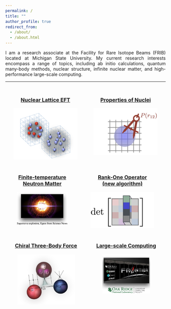```yaml
---
permalink: /
title: ""
author_profile: true
redirect_from: 
  - /about/
  - /about.html
---
```


<!-- <div style="text-align:center;">
<H1>Welcome to Yuanzhuo's web page</H1>
</div> -->
<!-- ------ -->
<div style="text-align:justify;">
I am a research associate at the Facility for Rare Isotope Beams (FRIB) located at Michigan State University. My current research interests encompass a range of topics, including ab initio calculations, quantum many-body methods, nuclear structure, infinite nuclear matter, and high-performance large-scale computing.
</div>

------
<style>
    .container {
        display: flex;
        flex-wrap: wrap;
        justify-content: central;
    }
    .column {
        flex-basis: calc(33.33% - 20px);
        margin: 10px;
        text-align: central;
    }
    .column img {
        max-width: 100%;
        height: auto;
    }
</style>

<div class="container">
    <div class="column">
        <a href="/research#work-1">
        <div style="text-align:center;">
        <h3>Nuclear Lattice EFT</h3>
        <img src="/files/work-logo-1.png"  width="200" >
        </div>
        </a>
    </div>
    <div class="column">
        <a href="/research#work-2">
        <div style="text-align:center;">
        <h3>Properties of Nuclei</h3>
        <img src="/files/work-logo-2.png" width="200">
        </div>
        </a>
    </div>
    <div class="column">
        <a href="/research#work-4">
        <div style="text-align:center;">
        <h3>Finite-temperature<br>Neutron Matter</h3>
        <img src="/files/work-logo-4.png" width="160">
        </div>
         </a>
    </div>
    <div class="column">
        <a href="/research#work-3">
        <div style="text-align:center;">
        <h3>Rank-One Operator<br>  (new algorithm)</h3>
        <img src="/files/work-logo-3.png"  width="200">
        </div>
        </a>
    </div>
    <div class="column">
     <a href="/research#work-5">
        <div style="text-align:center;">
        <h3>Chiral Three-Body Force</h3>
        <img src="/files/work-logo-5.png"  width="180">
        </div>
        </a>
    </div>
    <div class="column">
     <a href="/research#work-6">
        <div style="text-align:center;">
        <h3>Large-scale Computing</h3>
        <img src="/files/work-logo-6.png"  width="150">
        </div>
        </a>
    </div>
</div>